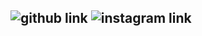 ![github link](https://github.com/Bharadwaj-GLN)
![instagram link](https://www.instagram.com/imbgln20/)
---
